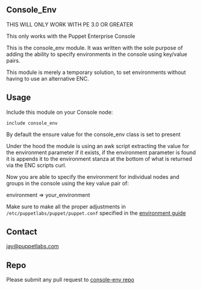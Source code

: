 Console_Env
-------
THIS WILL ONLY WORK WITH PE 3.0 OR GREATER

This only works with the Puppet Enterprise Console

This is the console_env module. It was written with the sole purpose of adding the ability to specify environments in the console using key/value pairs.

This module is merely a temporary solution, to set environments without having to use an alternative ENC.

Usage
-------
Include this module on your Console node:

`include console_env`

By default the ensure value for the console_env class is set to present

Under the hood the module is using an awk script extracting the value for the environment parameter if it exists, if the environment
parameter is found it is appends it to the environment stanza at the bottom of what is returned via the ENC scripts curl.

Now you are able to specify the environment for individual nodes and groups in the console using the key value pair of:

environment => your_environment

Make sure to make all the proper adjustments in `/etc/puppetlabs/puppet/puppet.conf` specified in the [environment guide](http://docs.puppetlabs.com/guides/environment.html)


Contact
-------
jay@puppetlabs.com

Repo
-------

Please submit any pull request to [console-env repo](https://github.com/revhazroot/console_env/)

